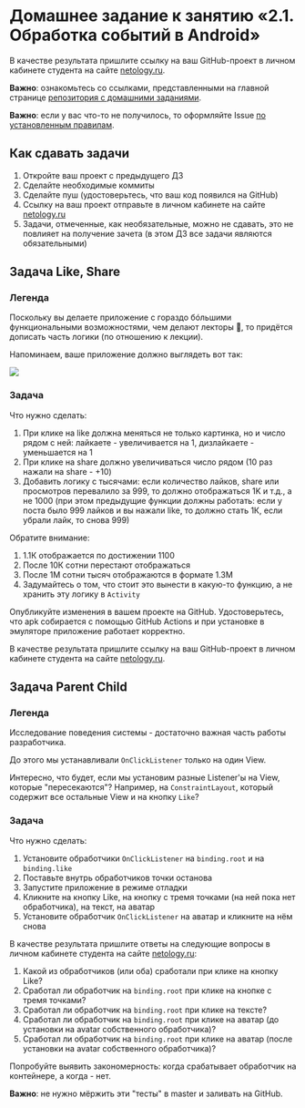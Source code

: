 # Домашнее задание к занятию «2.1. Обработка событий в Android»

В качестве результата пришлите ссылку на ваш GitHub-проект в личном кабинете студента на сайте [netology.ru](https://netology.ru).

**Важно**: ознакомьтесь со ссылками, представленными на главной странице [репозитория с домашними заданиями](../README.md).

**Важно**: если у вас что-то не получилось, то оформляйте Issue [по установленным правилам](../report-requirements.md).

## Как сдавать задачи

1. Откройте ваш проект с предыдущего ДЗ
1. Сделайте необходимые коммиты
1. Сделайте пуш (удостоверьтесь, что ваш код появился на GitHub)
1. Ссылку на ваш проект отправьте в личном кабинете на сайте [netology.ru](https://netology.ru)
1. Задачи, отмеченные, как необязательные, можно не сдавать, это не повлияет на получение зачета (в этом ДЗ все задачи являются обязательными)

## Задача Like, Share

### Легенда

Поскольку вы делаете приложение с гораздо бóльшими функциональными возможностями, чем делают лекторы 🙂, то придётся дописать часть логики (по отношению к лекции).

Напоминаем, ваше приложение должно выглядеть вот так:

![](pic/layout.png)

### Задача

Что нужно сделать:
1. При клике на like должна меняться не только картинка, но и число рядом с ней: лайкаете - увеличивается на 1, дизлайкаете - уменьшается на 1
1. При клике на share должно увеличиваться число рядом (10 раз нажали на share - +10)
1. Добавить логику с тысячами: если количество лайков, share или просмотров перевалило за 999, то должно отображаться 1K и т.д., а не 1000 (при этом предыдущие функции должны работать: если у поста было 999 лайков и вы нажали like, то должно стать 1К, если убрали лайк, то снова 999)

Обратите внимание:
1. 1.1К отображается по достижении 1100
1. После 10К сотни перестают отображаться
1. После 1M сотни тысяч отображаются в формате 1.3M
1. Задумайтесь о том, что стоит это вынести в какую-то функцию, а не хранить эту логику в `Activity`

Опубликуйте изменения в вашем проекте на GitHub. Удостоверьтесь, что apk собирается с помощью GitHub Actions и при установке в эмуляторе приложение работает корректно.

В качестве результата пришлите ссылку на ваш GitHub-проект в личном кабинете студента на сайте [netology.ru](https://netology.ru).

## Задача Parent Child

### Легенда

Исследование поведения системы - достаточно важная часть работы разработчика.

До этого мы устанавливали `OnClickListener` только на один View.

Интересно, что будет, если мы установим разные Listener'ы на View, которые "пересекаются"? Например, на `ConstraintLayout`, который содержит все остальные View и на кнопку `Like`?

### Задача

Что нужно сделать:
1. Установите обработчики `OnClickListener` на `binding.root` и на `binding.like`
1. Поставьте внутрь обработчиков точки останова
1. Запустите приложение в режиме отладки
1. Кликните на кнопку Like, на кнопку с тремя точками (на ней пока нет обработчика), на текст, на аватар
1. Установите обработчик `OnClickListener` на аватар и кликните на нём снова

В качестве результата пришлите ответы на следующие вопросы в личном кабинете студента на сайте [netology.ru](https://netology.ru):
1. Какой из обработчиков (или оба) сработали при клике на кнопку Like?
1. Сработал ли обработчик на `binding.root` при клике на кнопке с тремя точками?
1. Сработал ли обработчик на `binding.root` при клике на тексте?
1. Сработал ли обработчик на `binding.root` при клике на аватар (до установки на avatar собственного обработчика)?
1. Сработал ли обработчик на `binding.root` при клике на аватар (после установки на avatar собственного обработчика)?

Попробуйте выявить закономерность: когда срабатывает обработчик на контейнере, а когда - нет.

**Важно**: не нужно мёржить эти "тесты" в master и заливать на GitHub.
